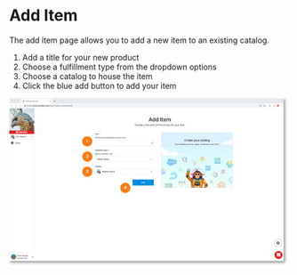 # Add Item

The add item page allows you to add a new item to an existing catalog.

1. Add a title for your new product
2. Choose a fulfillment type from the dropdown options
3. Choose a catalog to house the item
4. Click the blue add button to add your item
	
<a href="../../../images/marketplace-add-item-lg.jpg" target="_blank"><img src="../../../images/marketplace-add-item.jpg" style="margin: auto; display: block"></a>
